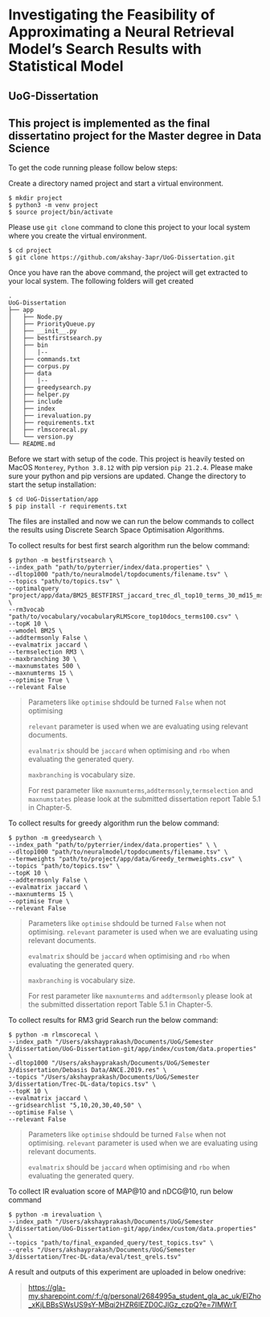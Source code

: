 # Investigating the Feasibility of Approximating a Neural Retrieval Model’s Search Results with Statistical Model
## UoG-Dissertation
## This project is implemented as the final dissertatino project for the Master degree in Data Science

To get the code running please follow below steps:

Create a directory named project and start a virtual environment.
```
$ mkdir project
$ python3 -m venv project
$ source project/bin/activate
```

Please use `git clone` command to clone this project to your local system where you create the virtual environment.
```
$ cd project
$ git clone https://github.com/akshay-3apr/UoG-Dissertation.git
```

Once you have ran the above command, the project will get extracted to your local system. The following folders will get created
```
.
UoG-Dissertation
├── app
│   ├── Node.py
│   ├── PriorityQueue.py
│   ├── __init__.py
│   ├── bestfirstsearch.py
│   ├── bin
│   │   |--
│   ├── commands.txt
│   ├── corpus.py
│   ├── data
│   │   |--
│   ├── greedysearch.py
│   ├── helper.py
│   ├── include
│   ├── index
│   ├── irevaluation.py
│   ├── requirements.txt
│   ├── rlmscorecal.py
│   └── version.py
└── README.md
```

Before we start with setup of the code. This project is heavily tested on MacOS `Monterey`, `Python 3.8.12` with pip version `pip 21.2.4`. Please make sure your python and pip versions are updated.
Change the directory to start the setup installation:

```
$ cd UoG-Dissertation/app
$ pip install -r requirements.txt
```

The files are installed and now we can run the below commands to collect the results using Discrete Search Space Optimisation Algorithms.

To collect results for best first search algorithm run the below command:
```
$ python -m bestfirstsearch \
--index_path "path/to/pyterrier/index/data.properties" \
--dltop1000 "path/to/neuralmodel/topdocuments/filename.tsv" \
--topics "path/to/topics.tsv" \
--optimalquery "project/app/data/BM25_BESTFIRST_jaccard_trec_dl_top10_terms_30_md15_ms500_addtermsonly_False.csv" \
--rm3vocab "path/to/vocabulary/vocabularyRLMScore_top10docs_terms100.csv" \
--topK 10 \
--wmodel BM25 \
--addtermsonly False \
--evalmatrix jaccard \
--termselection RM3 \
--maxbranching 30 \
--maxnumstates 500 \
--maxnumterms 15 \
--optimise True \
--relevant False
```


> Parameters like `optimise` shdould be turned `False` when not optimising
>
> `relevant` parameter is used when we are evaluating using relevant documents.
>
> `evalmatrix` should be `jaccard` when optimising and `rbo` when evaluating the generated query.
>
> `maxbranching` is vocabulary size.
>
> For rest parameter like `maxnumterms`,`addtermsonly`,`termselection` and `maxnumstates` please look at the submitted dissertation report Table 5.1 in Chapter-5.

To collect results for greedy algorithm run the below command:
```
$ python -m greedysearch \
--index_path "path/to/pyterrier/index/data.properties" \ \
--dltop1000 "path/to/neuralmodel/topdocuments/filename.tsv" \
--termweights "path/to/project/app/data/Greedy_termweights.csv" \
--topics "path/to/topics.tsv" \
--topK 10 \
--addtermsonly False \
--evalmatrix jaccard \
--maxnumterms 15 \
--optimise True \
--relevant False
```

> Parameters like `optimise` shdould be turned `False` when not optimising. `relevant` parameter is used when we are evaluating using relevant documents.
>
> `evalmatrix` should be `jaccard` when optimising and `rbo` when evaluating the generated query.
>
> `maxbranching` is vocabulary size.
>
> For rest parameter like `maxnumterms` and `addtermsonly` please look at the submitted dissertation report Table 5.1 in Chapter-5.

To collect results for RM3 grid Search run the below command:
```
$ python -m rlmscorecal \
--index_path "/Users/akshayprakash/Documents/UoG/Semester 3/dissertation/UoG-Dissertation-git/app/index/custom/data.properties" \
--dltop1000 "/Users/akshayprakash/Documents/UoG/Semester 3/dissertation/Debasis Data/ANCE.2019.res" \
--topics "/Users/akshayprakash/Documents/UoG/Semester 3/dissertation/Trec-DL-data/topics.tsv" \
--topK 10 \
--evalmatrix jaccard \
--gridsearchlist "5,10,20,30,40,50" \
--optimise False \
--relevant False
```

> Parameters like `optimise` shdould be turned `False` when not optimising. `relevant` parameter is used when we are evaluating using relevant documents.
>
> `evalmatrix` should be `jaccard` when optimising and `rbo` when evaluating the generated query.


To collect IR evaluation score of MAP@10 and nDCG@10, run below command
```
$ python -m irevaluation \
--index_path "/Users/akshayprakash/Documents/UoG/Semester 3/dissertation/UoG-Dissertation-git/app/index/custom/data.properties" \
--topics "path/to/final_expanded_query/test_topics.tsv" \
--qrels "/Users/akshayprakash/Documents/UoG/Semester 3/dissertation/Trec-DL-data/eval/test_qrels.tsv"
```

A result and outputs of this experiment are uploaded in below onedrive:
> https://gla-my.sharepoint.com/:f:/g/personal/2684995a_student_gla_ac_uk/ElZho_xKjLBBsSWsUS9sY-MBqi2HZR6lEZD0CJlGz_czpQ?e=7IMWrT